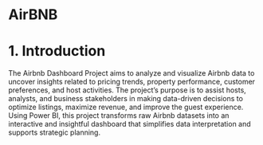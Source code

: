 # AirBNB
# 1. Introduction  
The Airbnb Dashboard Project aims to analyze and visualize Airbnb data to uncover insights related to pricing trends, property performance, customer preferences, and host activities. The project’s purpose is to assist hosts, analysts, and business stakeholders in making data-driven decisions to optimize listings, maximize revenue, and improve the guest experience. Using Power BI, this project transforms raw Airbnb datasets into an interactive and insightful dashboard that simplifies data interpretation and supports strategic planning.
